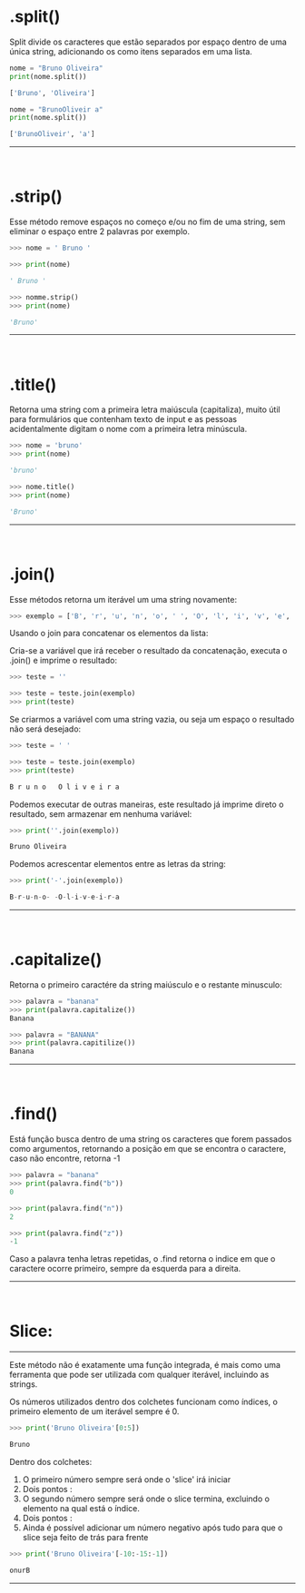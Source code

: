 # .split()
Split divide os caracteres que estão separados por espaço dentro de uma única string, adicionando os como itens separados em uma lista.

```python
nome = "Bruno Oliveira"
print(nome.split())

['Bruno', 'Oliveira']

nome = "BrunoOliveir a"
print(nome.split())

['BrunoOliveir', 'a']
```

---
<br>

# .strip()
Esse método remove espaços no começo e/ou no fim de uma string, sem eliminar o espaço entre 2 palavras por exemplo.

```python
>>> nome = ' Bruno '

>>> print(nome)

' Bruno '

>>> nomme.strip()
>>> print(nome)

'Bruno'
```

---
<br>

# .title()
Retorna uma string com a primeira letra maiúscula (capitaliza), muito útil para formulários que contenham texto de input e as pessoas acidentalmente digitam o nome com a primeira letra minúscula.

```python
>>> nome = 'bruno'
>>> print(nome)

'bruno'

>>> nome.title()
>>> print(nome)

'Bruno'
```

---
<br>

# .join()
Esse métodos retorna um iterável um uma string novamente:

```python
>>> exemplo = ['B', 'r', 'u', 'n', 'o', ' ', 'O', 'l', 'i', 'v', 'e', 'i', 'r', 'a']
```

Usando o join para concatenar os elementos da lista:

Cria-se a variável que irá receber o resultado da concatenação, executa o .join() e imprime o resultado:

```python
>>> teste = ''

>>> teste = teste.join(exemplo)
>>> print(teste)
```

Se criarmos a variável com uma string vazia, ou seja um espaço o resultado não será desejado:

```python
>>> teste = ' '

>>> teste = teste.join(exemplo)
>>> print(teste)

B r u n o   O l i v e i r a
```

Podemos executar de outras maneiras, este resultado já imprime direto o resultado, sem armazenar em nenhuma variável:

```python
>>> print(''.join(exemplo))

Bruno Oliveira
```

Podemos acrescentar elementos entre as letras da string:

```python
>>> print('-'.join(exemplo))

B-r-u-n-o- -O-l-i-v-e-i-r-a
```

---
<br>

# .capitalize()
Retorna o primeiro caractére da string maiúsculo e o restante minusculo:

```python
>>> palavra = "banana"
>>> print(palavra.capitalize())
Banana

>>> palavra = "BANANA"
>>> print(palavra.capitilize())
Banana

```

---
<br>

# .find()
Está função busca dentro de uma string os caracteres que forem passados como argumentos, retornando a posição em que se encontra o caractere, caso não encontre, retorna -1

```py
>>> palavra = "banana"
>>> print(palavra.find("b"))
0

>>> print(palavra.find("n"))
2

>>> print(palavra.find("z"))
-1
```

Caso a palavra tenha letras repetidas, o .find retorna o indice em que o caractere ocorre primeiro, sempre da esquerda para a direita.

---
<br>

# Slice:
------

Este método não é exatamente uma função integrada, é mais como uma ferramenta que pode ser utilizada com qualquer iterável, incluindo as strings.

Os números utilizados dentro dos colchetes funcionam como índices, o primeiro elemento de um iterável sempre é 0.

```python
>>> print('Bruno Oliveira'[0:5])

Bruno
```

Dentro dos colchetes:

1.  O primeiro número sempre será onde o 'slice' irá iniciar
2.  Dois pontos :
3.  O segundo número sempre será onde o slice termina, excluindo o elemento na qual está o índice.
4.  Dois pontos :
5.  Ainda é possível adicionar um número negativo após tudo para que o slice seja feito de trás para frente

```python
>>> print('Bruno Oliveira'[-10:-15:-1])

onurB
```

---

